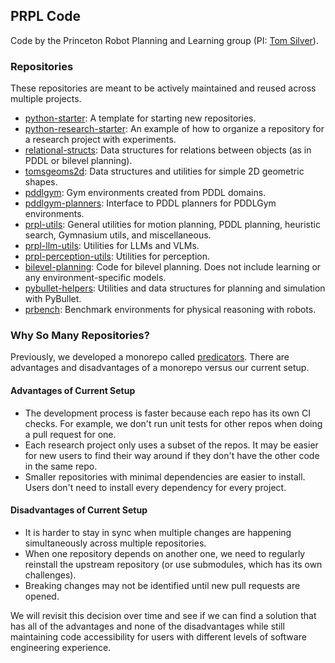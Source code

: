 ## PRPL Code

Code by the Princeton Robot Planning and Learning group (PI: [Tom Silver](https://tomsilver.github.io/)).

### Repositories

These repositories are meant to be actively maintained and reused across multiple projects.

* [python-starter](https://github.com/tomsilver/python-starter): A template for starting new repositories.
* [python-research-starter](https://github.com/tomsilver/python-research-starter): An example of how to organize a repository for a research project with experiments.
* [relational-structs](https://github.com/tomsilver/relational-structs): Data structures for relations between objects (as in PDDL or bilevel planning).
* [tomsgeoms2d](https://github.com/tomsilver/toms-geoms-2d): Data structures and utilities for simple 2D geometric shapes.
* [pddlgym](https://github.com/tomsilver/pddlgym): Gym environments created from PDDL domains.
* [pddlgym-planners](https://github.com/ronuchit/pddlgym_planners): Interface to PDDL planners for PDDLGym environments.
* [prpl-utils](https://github.com/Princeton-Robot-Planning-and-Learning/prpl-utils): General utilities for motion planning, PDDL planning, heuristic search, Gymnasium utils, and miscellaneous.
* [prpl-llm-utils](https://github.com/Princeton-Robot-Planning-and-Learning/prpl-llm-utils): Utilities for LLMs and VLMs.
* [prpl-perception-utils](https://github.com/Princeton-Robot-Planning-and-Learning/prpl-perception-utils): Utilities for perception.
* [bilevel-planning](https://github.com/tomsilver/bilevel-planning): Code for bilevel planning. Does not include learning or any environment-specific models.
* [pybullet-helpers](https://github.com/tomsilver/pybullet-helpers): Utilities and data structures for planning and simulation with PyBullet.
* [prbench](https://github.com/Princeton-Robot-Planning-and-Learning/prbench): Benchmark environments for physical reasoning with robots.

### Why So Many Repositories?

Previously, we developed a monorepo called [predicators](https://github.com/Learning-and-Intelligent-Systems/predicators). There are advantages and disadvantages of a monorepo versus our current setup.

#### Advantages of Current Setup
* The development process is faster because each repo has its own CI checks. For example, we don't run unit tests for other repos when doing a pull request for one.
* Each research project only uses a subset of the repos. It may be easier for new users to find their way around if they don't have the other code in the same repo.
* Smaller repositories with minimal dependencies are easier to install. Users don't need to install every dependency for every project.

#### Disadvantages of Current Setup
* It is harder to stay in sync when multiple changes are happening simultaneously across multiple repositories.
* When one repository depends on another one, we need to regularly reinstall the upstream repository (or use submodules, which has its own challenges).
* Breaking changes may not be identified until new pull requests are opened.

We will revisit this decision over time and see if we can find a solution that has all of the advantages and none of the disadvantages while still maintaining code accessibility for users with different levels of software engineering experience.

